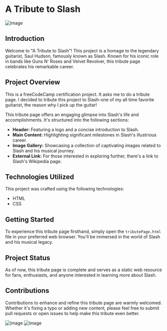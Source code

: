 # A Tribute to Slash

![image](https://github.com/KhangMBui/SlashTributePage/assets/114207962/db74e3f0-1ed3-4afa-aac7-b396eb5e29aa)


## Introduction

Welcome to "A Tribute to Slash"! This project is a homage to the legendary guitarist, Saul Hudson, famously known as Slash. Known for his iconic role in bands like Guns N' Roses and Velvet Revolver, this tribute page celebrates his remarkable career.

## Project Overview

This is a freeCodeCamp certification project. It asks me to do a tribute page. I decided to tribute this project to Slash-one of my all time favorite guitarist, the reason why I pick up the guitar!

This tribute page offers an engaging glimpse into Slash's life and accomplishments. It's structured into the following sections:

- **Header:** Featuring a logo and a concise introduction to Slash.
- **Main Content:** Highlighting significant milestones in Slash's illustrious career.
- **Image Gallery:** Showcasing a collection of captivating images related to Slash and his musical journey.
- **External Link:** For those interested in exploring further, there's a link to Slash's Wikipedia page.

## Technologies Utilized

This project was crafted using the following technologies:

- HTML
- CSS

## Getting Started

To experience this tribute page firsthand, simply open the `tributePage.html` file in your preferred web browser. You'll be immersed in the world of Slash and his musical legacy.

## Project Status

As of now, this tribute page is complete and serves as a static web resource for fans, enthusiasts, and anyone interested in learning more about Slash.

## Contributions

Contributions to enhance and refine this tribute page are warmly welcomed. Whether it's fixing a typo or adding new content, please feel free to submit pull requests or open issues to help make this tribute even better.

![image](https://github.com/KhangMBui/SlashTributePage/assets/114207962/0d0b034c-5ff3-4f37-9941-20fadc2bccaf)
![image](https://github.com/KhangMBui/SlashTributePage/assets/114207962/b2dad54e-ca5b-471d-91d9-33016896edcd)
